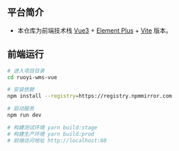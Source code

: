 ## 平台简介

* 本仓库为前端技术栈 [Vue3](https://v3.cn.vuejs.org) + [Element Plus](https://element-plus.org/zh-CN) + [Vite](https://cn.vitejs.dev) 版本。


## 前端运行

```bash
# 进入项目目录
cd ruoyi-wms-vue

# 安装依赖
npm install --registry=https://registry.npmmirror.com

# 启动服务
npm run dev

# 构建测试环境 yarn build:stage
# 构建生产环境 yarn build:prod
# 前端访问地址 http://localhost:80
```